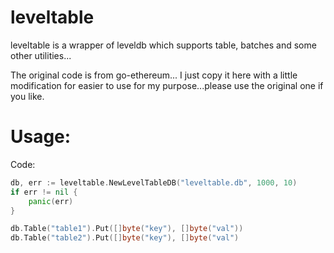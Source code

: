 # leveltable

leveltable is a wrapper of leveldb which supports table, batches and some other utilities...

The original code is from go-ethereum... I just copy it here with a little modification for easier to use for my purpose...please use the original one if you like.

# Usage:

Code:
```go
db, err := leveltable.NewLevelTableDB("leveltable.db", 1000, 10)
if err != nil {
	panic(err)
}

db.Table("table1").Put([]byte("key"), []byte("val"))
db.Table("table2").Put([]byte("key"), []byte("val")

```
